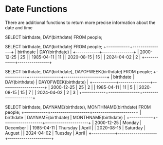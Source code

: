 # Date Functions 

There are additional functions to return more precise information about the date and time

SELECT birthdate, DAY(birthdate) FROM people;

SELECT birthdate, DAY(birthdate) FROM people;
+------------+----------------+
| birthdate  | DAY(birthdate) |
+------------+----------------+
| 2000-12-25 |             25 |
| 1985-04-11 |             11 |
| 2020-08-15 |             15 |
| 2024-04-02 |              2 |
+------------+----------------+


SELECT birthdate, DAY(birthdate), DAYOFWEEK(birthdate) FROM people;
+------------+----------------+----------------------+
| birthdate  | DAY(birthdate) | DAYOFWEEK(birthdate) |
+------------+----------------+----------------------+
| 2000-12-25 |             25 |                    2 |
| 1985-04-11 |             11 |                    5 |
| 2020-08-15 |             15 |                    7 |
| 2024-04-02 |              2 |                    3 |
+------------+----------------+----------------------+

SELECT birthdate, DAYNAME(birthdate), MONTHNAME(birthdate) FROM people;
+------------+--------------------+----------------------+
| birthdate  | DAYNAME(birthdate) | MONTHNAME(birthdate) |
+------------+--------------------+----------------------+
| 2000-12-25 | Monday             | December             |
| 1985-04-11 | Thursday           | April                |
| 2020-08-15 | Saturday           | August               |
| 2024-04-02 | Tuesday            | April                |
+------------+--------------------+----------------------+

